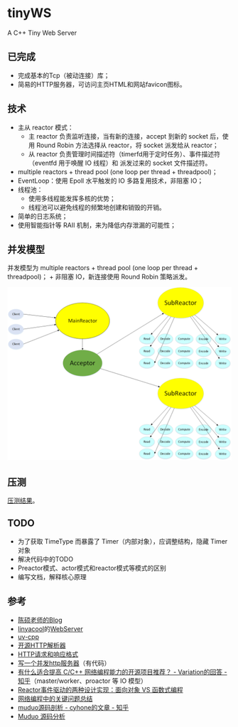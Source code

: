 # tinyWS
A C++ Tiny Web Server

## 已完成

- 完成基本的Tcp（被动连接）库；
- 简易的HTTP服务器，可访问主页HTML和网站favicon图标。

## 技术

- 主从 reactor 模式：
    - 主 reactor 负责监听连接，当有新的连接，accept 到新的 socket 后，使用 Round Robin 方法选择从 reactor，将 socket 派发给从 reactor；
    - 从 reactor 负责管理时间描述符（timerfd用于定时任务）、事件描述符（eventfd 用于唤醒 IO 线程）和 派发过来的 socket 文件描述符。
- multiple reactors + thread pool (one loop per thread + threadpool)； 
- EventLoop：使用 Epoll 水平触发的 IO 多路复用技术，非阻塞 IO；
- 线程池：
    - 使用多线程能发挥多核的优势；
    - 线程池可以避免线程的频繁地创建和销毁的开销。
- 简单的日志系统；
- 使用智能指针等 RAII 机制，来为降低内存泄漏的可能性；

## 并发模型

并发模型为 multiple reactors + thread pool (one loop per thread + threadpool)； + 非阻塞 IO，新连接使用 Round Robin 策略派发。

![并发模型](doc/model.png)

## 压测

[压测结果](doc/pressure_test.md)。

## TODO

- 为了获取 TimeType 而暴露了 Timer（内部对象），应调整结构，隐藏 Timer 对象
- 解决代码中的TODO
- Preactor模式、actor模式和reactor模式等模式的区别
- 编写文档，解释核心原理

## 参考

- [陈硕老师的Blog](http://www.cppblog.com/solstice/)
- [linyacool](https://github.com/linyacool)的[WebServer](https://github.com/linyacool/WebServer)
- [uv-cpp](https://github.com/wlgq2/uv-cpp)
- [开源HTTP解析器](https://www.cnblogs.com/arnoldlu/p/6497837.html)
- [HTTP请求和响应格式](https://www.cnblogs.com/yaozhongxiao/archive/2013/03/02/2940252.html)
- [写一个并发http服务器](https://zhuanlan.zhihu.com/p/23336565)（有代码）
- [有什么适合提高 C/C++ 网络编程能力的开源项目推荐？ - Variation的回答 - 知乎](https://www.zhihu.com/question/20124494/answer/733016078)（master/worker、proactor 等 IO 模型）
- [Reactor事件驱动的两种设计实现：面向对象 VS 函数式编程](http://www.cnblogs.com/me115/p/5088914.html)
- [网络编程中的关键问题总结](https://www.cnblogs.com/me115/p/5092091.html)
- [muduo源码剖析 - cyhone的文章 - 知乎](https://zhuanlan.zhihu.com/p/85101271)
- [Muduo 源码分析](https://youjiali1995.github.io/network/muduo/)